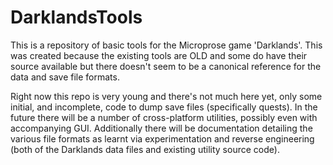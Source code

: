 DarklandsTools
==============

This is a repository of basic tools for the Microprose game 'Darklands'.
This was created because the existing tools are OLD and some do have their source
available but there doesn't seem to be a canonical reference for the data and save file
formats.

Right now this repo is very young and there's not much here yet, only some initial, and
incomplete, code to dump save files (specifically quests). In the future there will be
a number of cross-platform utilities, possibly even with accompanying GUI. Additionally
there will be documentation detailing the various file formats as learnt via experimentation
and reverse engineering (both of the Darklands data files and existing utility source code).
